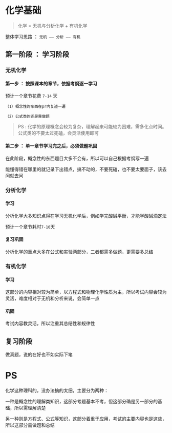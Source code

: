 # 化学基础

> 化学 = 无机与分析化学 + 有机化学

  整体学习思路 ： ```无机 —— 分析 —— 有机```

## 第一阶段 ： 学习阶段

### 无机化学

#### 第一步 ： 按照课本的章节，依据考纲逐一学习

  预计一个章节花费 ```7-14``` 天
 
    （1）概念性的东西在pr内复述一遍
    
    （2）公式类的还是靠做题
    
> PS : 化学的原理概念会较为复杂，理解起来可能较为困难，需多化点时间。公式类的不要太过死磕，会灵活使用即可

#### 第二步 ： 单一章节学习完之后，必须做题巩固

  在此阶段，概念性的东西题目大多不会有，所以可以自己根据考纲写一遍
  
  能懂得错在哪里的就记录下出错点，搞不动的，不要死磕，也不要太要面子，该去问就去问
  
### 分析化学

#### 学习

  分析化学大多知识点得在学习无机化学后，例如学完酸碱平衡，才能学酸碱滴定法
  
  预计一个章节耗时```7-10```天
  
#### 复习巩固

  分析化学的重点大多在公式和实验两部分，二者都需多做题，更需要多总结
  
### 有机化学

#### 学习

  这部分的内容相对较为简单，以方程式和物理化学性质为主，所以考试内容会较为灵活，难度相对于无机和分析来说，会简单一点
  
#### 巩固

  考试内容教灵活，所以注重其总结性和规律性
 
## 复习阶段

  做真题，说的在好也不如实际下笔
  
# PS

化学这种理科的，没办法搞的太细，主要分为两种：

一种是概念性的理解类知识，这部分考题基本不考，但这部分确是另一部分的基础，所以需理解清楚

另一种则是方程式、公式等知识，这部分着重于应用，考试的主要内容也是这些，所以这部分需做题和总结
  
